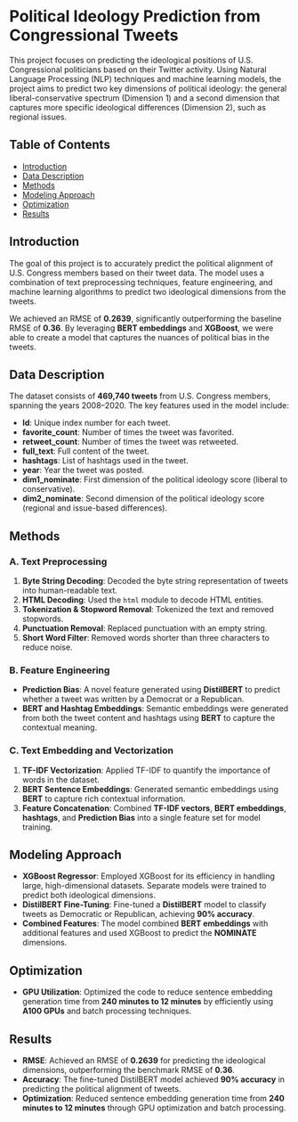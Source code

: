 # Political Ideology Prediction from Congressional Tweets

This project focuses on predicting the ideological positions of U.S. Congressional politicians based on their Twitter activity. Using Natural Language Processing (NLP) techniques and machine learning models, the project aims to predict two key dimensions of political ideology: the general liberal-conservative spectrum (Dimension 1) and a second dimension that captures more specific ideological differences (Dimension 2), such as regional issues.

## Table of Contents
- [Introduction](#introduction)
- [Data Description](#data-description)
- [Methods](#methods)
- [Modeling Approach](#modeling-approach)
- [Optimization](#optimization)
- [Results](#results)

## Introduction
The goal of this project is to accurately predict the political alignment of U.S. Congress members based on their tweet data. The model uses a combination of text preprocessing techniques, feature engineering, and machine learning algorithms to predict two ideological dimensions from the tweets.

We achieved an RMSE of **0.2639**, significantly outperforming the baseline RMSE of **0.36**. By leveraging **BERT embeddings** and **XGBoost**, we were able to create a model that captures the nuances of political bias in the tweets.

## Data Description
The dataset consists of **469,740 tweets** from U.S. Congress members, spanning the years 2008–2020. The key features used in the model include:
- **Id**: Unique index number for each tweet.
- **favorite_count**: Number of times the tweet was favorited.
- **retweet_count**: Number of times the tweet was retweeted.
- **full_text**: Full content of the tweet.
- **hashtags**: List of hashtags used in the tweet.
- **year**: Year the tweet was posted.
- **dim1_nominate**: First dimension of the political ideology score (liberal to conservative).
- **dim2_nominate**: Second dimension of the political ideology score (regional and issue-based differences).

## Methods

### A. Text Preprocessing
1. **Byte String Decoding**: Decoded the byte string representation of tweets into human-readable text.
2. **HTML Decoding**: Used the `html` module to decode HTML entities.
3. **Tokenization & Stopword Removal**: Tokenized the text and removed stopwords.
4. **Punctuation Removal**: Replaced punctuation with an empty string.
5. **Short Word Filter**: Removed words shorter than three characters to reduce noise.

### B. Feature Engineering
- **Prediction Bias**: A novel feature generated using **DistilBERT** to predict whether a tweet was written by a Democrat or a Republican.
- **BERT and Hashtag Embeddings**: Semantic embeddings were generated from both the tweet content and hashtags using **BERT** to capture the contextual meaning.

### C. Text Embedding and Vectorization
1. **TF-IDF Vectorization**: Applied TF-IDF to quantify the importance of words in the dataset.
2. **BERT Sentence Embeddings**: Generated semantic embeddings using **BERT** to capture rich contextual information.
3. **Feature Concatenation**: Combined **TF-IDF vectors**, **BERT embeddings**, **hashtags**, and **Prediction Bias** into a single feature set for model training.

## Modeling Approach
- **XGBoost Regressor**: Employed XGBoost for its efficiency in handling large, high-dimensional datasets. Separate models were trained to predict both ideological dimensions.
- **DistilBERT Fine-Tuning**: Fine-tuned a **DistilBERT** model to classify tweets as Democratic or Republican, achieving **90% accuracy**.
- **Combined Features**: The model combined **BERT embeddings** with additional features and used XGBoost to predict the **NOMINATE** dimensions. 

## Optimization
- **GPU Utilization**: Optimized the code to reduce sentence embedding generation time from **240 minutes to 12 minutes** by efficiently using **A100 GPUs** and batch processing techniques.

## Results
- **RMSE**: Achieved an RMSE of **0.2639** for predicting the ideological dimensions, outperforming the benchmark RMSE of **0.36**.
- **Accuracy**: The fine-tuned DistilBERT model achieved **90% accuracy** in predicting the political alignment of tweets.
- **Optimization**: Reduced sentence embedding generation time from **240 minutes to 12 minutes** through GPU optimization and batch processing.
